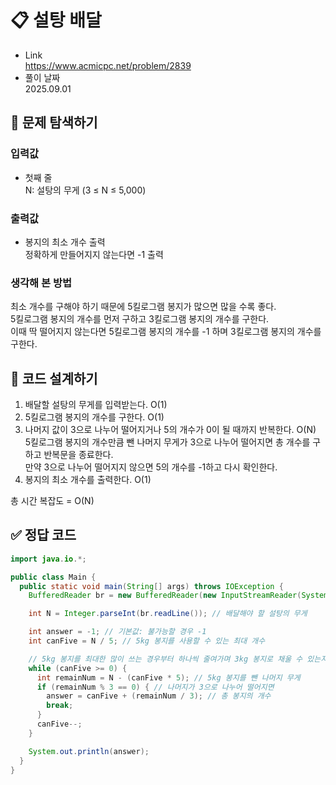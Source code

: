 # 📋 설탕 배달
- Link<br>
https://www.acmicpc.net/problem/2839
- 풀이 날짜<br>
2025.09.01

## 🔎 문제 탐색하기

### 입력값
- 첫째 줄<br>
N: 설탕의 무게 (3 ≤ N ≤ 5,000)

### 출력값
- 봉지의 최소 개수 출력<br>
정확하게 만들어지지 않는다면 -1 출력

### 생각해 본 방법
최소 개수를 구해야 하기 때문에 5킬로그램 봉지가 많으면 많을 수록 좋다.<br>
5킬로그램 봉지의 개수를 먼저 구하고 3킬로그램 봉지의 개수를 구한다.<br>
이때 딱 떨어지지 않는다면 5킬로그램 봉지의 개수를 -1 하며 3킬로그램 봉지의 개수를 구한다.

## 📝 코드 설계하기
1. 배달할 설탕의 무게를 입력받는다. O(1)
2. 5킬로그램 봉지의 개수를 구한다. O(1)
3. 나머지 값이 3으로 나누어 떨어지거나 5의 개수가 0이 될 때까지 반복한다. O(N)<br>
5킬로그램 봉지의 개수만큼 뺀 나머지 무게가 3으로 나누어 떨어지면 총 개수를 구하고 반복문을 종료한다.<br>
만약 3으로 나누어 떨어지지 않으면 5의 개수를 -1하고 다시 확인한다.
4. 봉지의 최소 개수를 출력한다. O(1)

총 시간 복잡도 = O(N)

## ✅ 정답 코드
```java
import java.io.*;

public class Main {
  public static void main(String[] args) throws IOException {
    BufferedReader br = new BufferedReader(new InputStreamReader(System.in)); // 한 줄 단위로 입력값 입력 받음

    int N = Integer.parseInt(br.readLine()); // 배달해야 할 설탕의 무게

    int answer = -1; // 기본값: 불가능할 경우 -1
    int canFive = N / 5; // 5kg 봉지를 사용할 수 있는 최대 개수

    // 5kg 봉지를 최대한 많이 쓰는 경우부터 하나씩 줄여가며 3kg 봉지로 채울 수 있는지 확인
    while (canFive >= 0) {
      int remainNum = N - (canFive * 5); // 5kg 봉지를 뺀 나머지 무게
      if (remainNum % 3 == 0) { // 나머지가 3으로 나누어 떨어지면
        answer = canFive + (remainNum / 3); // 총 봉지의 개수
        break;
      }
      canFive--;
    }

    System.out.println(answer);
  }
}
```